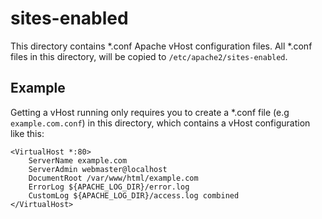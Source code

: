 # sites-enabled
This directory contains *.conf Apache vHost configuration files. All *.conf files in this directory, will be copied to `/etc/apache2/sites-enabled`.

## Example
Getting a vHost running only requires you to create a *.conf file (e.g `example.com.conf`) in this directory, which contains a vHost configuration like this:

```
<VirtualHost *:80>
    ServerName example.com
    ServerAdmin webmaster@localhost
    DocumentRoot /var/www/html/example.com
    ErrorLog ${APACHE_LOG_DIR}/error.log
    CustomLog ${APACHE_LOG_DIR}/access.log combined
</VirtualHost>
```